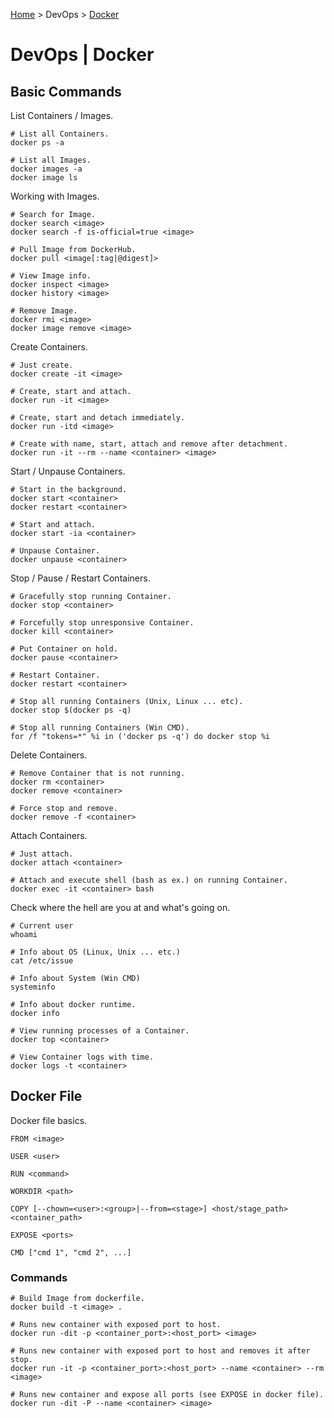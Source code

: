 [Home](../index.md) > DevOps > [Docker](./docker.md)

# DevOps | Docker

## Basic Commands

List Containers / Images.

```text
# List all Containers.
docker ps -a

# List all Images.
docker images -a
docker image ls
```

Working with Images.

```text
# Search for Image.
docker search <image>
docker search -f is-official=true <image>

# Pull Image from DockerHub.
docker pull <image[:tag|@digest]>

# View Image info.
docker inspect <image>
docker history <image>

# Remove Image.
docker rmi <image>
docker image remove <image>
```

Create Containers.

```text
# Just create.
docker create -it <image>

# Create, start and attach.
docker run -it <image>

# Create, start and detach immediately.
docker run -itd <image>

# Create with name, start, attach and remove after detachment.
docker run -it --rm --name <container> <image>
```

Start / Unpause Containers.

```text
# Start in the background.
docker start <container>
docker restart <container>

# Start and attach.
docker start -ia <container>

# Unpause Container.
docker unpause <container>
```

Stop / Pause / Restart Containers.

```text
# Gracefully stop running Container.
docker stop <container>

# Forcefully stop unresponsive Container.
docker kill <container>

# Put Container on hold.
docker pause <container>

# Restart Container.
docker restart <container>

# Stop all running Containers (Unix, Linux ... etc).
docker stop $(docker ps -q)

# Stop all running Containers (Win CMD).
for /f "tokens=*" %i in ('docker ps -q') do docker stop %i
```

Delete Containers.

```text
# Remove Container that is not running.
docker rm <container>
docker remove <container>

# Force stop and remove.
docker remove -f <container>
```

Attach Containers.

```text
# Just attach.
docker attach <container>

# Attach and execute shell (bash as ex.) on running Container.
docker exec -it <container> bash
```

Check where the hell are you at and what's going on.

```text
# Current user
whoami

# Info about OS (Linux, Unix ... etc.)
cat /etc/issue

# Info about System (Win CMD)
systeminfo

# Info about docker runtime.
docker info

# View running processes of a Container.
docker top <container>

# View Container logs with time.
docker logs -t <container>
```

## Docker File

Docker file basics.

```text
FROM <image>

USER <user>

RUN <command>

WORKDIR <path>

COPY [--chown=<user>:<group>|--from=<stage>] <host/stage_path> <container_path>

EXPOSE <ports>

CMD ["cmd 1", "cmd 2", ...]
```

### Commands

```text
# Build Image from dockerfile.
docker build -t <image> .

# Runs new container with exposed port to host.
docker run -dit -p <container_port>:<host_port> <image>

# Runs new container with exposed port to host and removes it after stop.
docker run -it -p <container_port>:<host_port> --name <container> --rm <image>

# Runs new container and expose all ports (see EXPOSE in docker file).
docker run -dit -P --name <container> <image>
```
